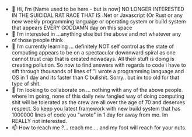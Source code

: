 - 👋 Hi, I’m [Name used to be here - but is now]  NO LONGER INTERESTED IN THE SUICIDAL RAT RACE THAT IS .Net or Javascript (Or Rust or any new weekly programming language or operating system or build system  that appears EVERY GODDAMN day on this space
- 👀 I’m interested in ...anything else but the above and not whatever any of those people think
- 🌱 I’m currently learning ... definitely NOT self control as the state of computing appears to be on a spectacular downnward spiral as one cannot trust crap that is created nowadays. All their stuff is doing is creating pollution. So now to find answers with regards to code i have to sift through thousands of lines of "I wrote a programming language and OS in 1 day and its faster than C bullshit. Sorry.. but im too old for that type of shit.
- 💞️ I’m looking to collaborate on ... nothing with any of the above people. where Im going, none of this daily new fangled way of doing computing shit will be tolerated as the crew are all over the age of 70 and deserves respect. So keep you latest framework with new build system that has 1000000 lines of code you "wrote" in 1 day for away from me. Im REALLY not interested.
- 📫 How to reach me ?... reach me.... and my foot will reach for your nuts.

<!---
is a ✨ special ✨ repository because its `README.md` (this file) appears on your GitHub profile.
You can click the Preview link to take a look at your changes.
--->
